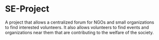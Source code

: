 SE-Project
==========

A project that allows a centralized forum for NGOs and small organizations to find interested volunteers. It also allows volunteers to find events and organizations near them that are contributing to the welfare of the society.
